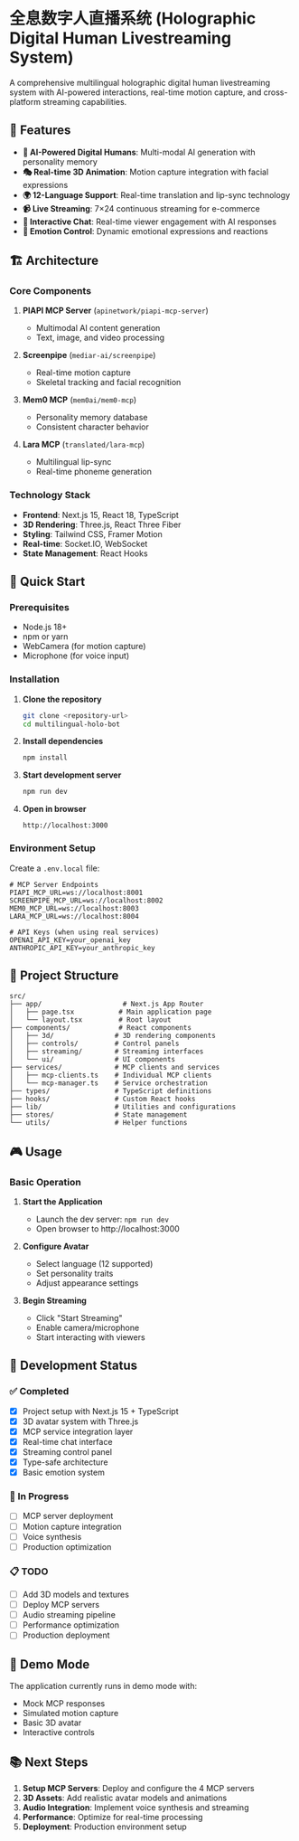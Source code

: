 # 全息数字人直播系统 (Holographic Digital Human Livestreaming System)

A comprehensive multilingual holographic digital human livestreaming system with AI-powered interactions, real-time motion capture, and cross-platform streaming capabilities.

## 🌟 Features

- **🤖 AI-Powered Digital Humans**: Multi-modal AI generation with personality memory
- **🎭 Real-time 3D Animation**: Motion capture integration with facial expressions
- **🌍 12-Language Support**: Real-time translation and lip-sync technology
- **📹 Live Streaming**: 7×24 continuous streaming for e-commerce
- **💬 Interactive Chat**: Real-time viewer engagement with AI responses
- **🎨 Emotion Control**: Dynamic emotional expressions and reactions

## 🏗️ Architecture

### Core Components

1. **PIAPI MCP Server** (`apinetwork/piapi-mcp-server`)
   - Multimodal AI content generation
   - Text, image, and video processing

2. **Screenpipe** (`mediar-ai/screenpipe`)
   - Real-time motion capture
   - Skeletal tracking and facial recognition

3. **Mem0 MCP** (`mem0ai/mem0-mcp`)
   - Personality memory database
   - Consistent character behavior

4. **Lara MCP** (`translated/lara-mcp`)
   - Multilingual lip-sync
   - Real-time phoneme generation

### Technology Stack

- **Frontend**: Next.js 15, React 18, TypeScript
- **3D Rendering**: Three.js, React Three Fiber
- **Styling**: Tailwind CSS, Framer Motion
- **Real-time**: Socket.IO, WebSocket
- **State Management**: React Hooks

## 🚀 Quick Start

### Prerequisites

- Node.js 18+ 
- npm or yarn
- WebCamera (for motion capture)
- Microphone (for voice input)

### Installation

1. **Clone the repository**
   ```bash
   git clone <repository-url>
   cd multilingual-holo-bot
   ```

2. **Install dependencies**
   ```bash
   npm install
   ```

3. **Start development server**
   ```bash
   npm run dev
   ```

4. **Open in browser**
   ```
   http://localhost:3000
   ```

### Environment Setup

Create a `.env.local` file:

```env
# MCP Server Endpoints
PIAPI_MCP_URL=ws://localhost:8001
SCREENPIPE_MCP_URL=ws://localhost:8002
MEM0_MCP_URL=ws://localhost:8003
LARA_MCP_URL=ws://localhost:8004

# API Keys (when using real services)
OPENAI_API_KEY=your_openai_key
ANTHROPIC_API_KEY=your_anthropic_key
```

## 📁 Project Structure

```
src/
├── app/                    # Next.js App Router
│   ├── page.tsx           # Main application page
│   └── layout.tsx         # Root layout
├── components/            # React components
│   ├── 3d/               # 3D rendering components
│   ├── controls/         # Control panels
│   ├── streaming/        # Streaming interfaces
│   └── ui/               # UI components
├── services/             # MCP clients and services
│   ├── mcp-clients.ts    # Individual MCP clients
│   └── mcp-manager.ts    # Service orchestration
├── types/                # TypeScript definitions
├── hooks/                # Custom React hooks
├── lib/                  # Utilities and configurations
├── stores/               # State management
└── utils/                # Helper functions
```

## 🎮 Usage

### Basic Operation

1. **Start the Application**
   - Launch the dev server: `npm run dev`
   - Open browser to http://localhost:3000

2. **Configure Avatar**
   - Select language (12 supported)
   - Set personality traits
   - Adjust appearance settings

3. **Begin Streaming**
   - Click "Start Streaming"
   - Enable camera/microphone
   - Start interacting with viewers

## 🔧 Development Status

### ✅ Completed
- [x] Project setup with Next.js 15 + TypeScript
- [x] 3D avatar system with Three.js
- [x] MCP service integration layer
- [x] Real-time chat interface
- [x] Streaming control panel
- [x] Type-safe architecture
- [x] Basic emotion system

### 🚧 In Progress  
- [ ] MCP server deployment
- [ ] Motion capture integration
- [ ] Voice synthesis
- [ ] Production optimization

### 📋 TODO
- [ ] Add 3D models and textures
- [ ] Deploy MCP servers
- [ ] Audio streaming pipeline
- [ ] Performance optimization
- [ ] Production deployment

## 🧪 Demo Mode

The application currently runs in demo mode with:
- Mock MCP responses
- Simulated motion capture
- Basic 3D avatar
- Interactive controls

## 📚 Next Steps

1. **Setup MCP Servers**: Deploy and configure the 4 MCP servers
2. **3D Assets**: Add realistic avatar models and animations  
3. **Audio Integration**: Implement voice synthesis and streaming
4. **Performance**: Optimize for real-time processing
5. **Deployment**: Production environment setup
